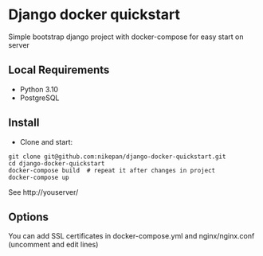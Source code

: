 # Django docker quickstart
Simple bootstrap django project with docker-compose for easy start on server

## Local Requirements
- Python 3.10
- PostgreSQL


## Install
- Clone and start:
```
git clone git@github.com:nikepan/django-docker-quickstart.git  
cd django-docker-quickstart  
docker-compose build  # repeat it after changes in project
docker-compose up  
```
See http://youserver/

## Options
You can add SSL certificates in docker-compose.yml and nginx/nginx.conf (uncomment and edit lines)

